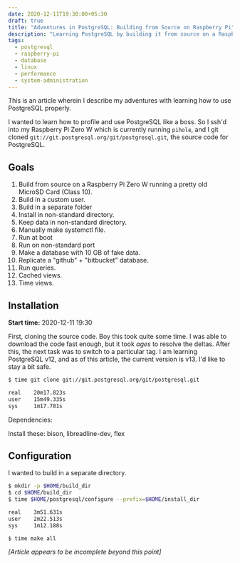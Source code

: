 ```yaml
---
date: 2020-12-11T19:30:00+05:30
draft: true
title: "Adventures in PostgreSQL: Building from Source on Raspberry Pi"
description: "Learning PostgreSQL by building it from source on a Raspberry Pi Zero W, with custom configurations and performance testing."
tags:
  - postgresql
  - raspberry-pi
  - database
  - linux
  - performance
  - system-administration
---
```


This is an article wherein I describe my adventures with learning how to use PostgreSQL properly.

I wanted to learn how to profile and use PostgreSQL like a boss. So I ssh'd into my Raspberry Pi Zero W which is currently running `pihole`, and I git cloned `git://git.postgresql.org/git/postgresql.git`, the source code for PostgreSQL.

## Goals

1. Build from source on a Raspberry Pi Zero W running a pretty old MicroSD Card (Class 10).
2. Build in a custom user.
3. Build in a separate folder
4. Install in non-standard directory.
5. Keep data in non-standard directory.
6. Manually make systemctl file.
7. Run at boot
8. Run on non-standard port
9. Make a database with 10 GB of fake data.
10. Replicate a "github" + "bitbucket" database.
11. Run queries.
12. Cached views.
13. Time views.

## Installation

**Start time:** 2020-12-11 19:30

First, cloning the source code. Boy this took quite some time. I was able to download the code fast enough, but it took *ages* to resolve the deltas. After this, the next task was to switch to a particular tag. I am learning PostgreSQL v12, and as of this article, the current version is v13. I'd like to stay a bit safe.

```bash
$ time git clone git://git.postgresql.org/git/postgresql.git

real    20m17.823s
user    15m49.335s
sys     1m17.781s
```

Dependencies:

Install these: bison, libreadline-dev, flex

## Configuration

I wanted to build in a separate directory.

```bash
$ mkdir -p $HOME/build_dir
$ cd $HOME/build_dir
$ time $HOME/postgresql/configure --prefix=$HOME/install_dir

real    3m51.631s
user    2m22.513s
sys     1m12.188s
```

```bash
$ time make all
```

*[Article appears to be incomplete beyond this point]*